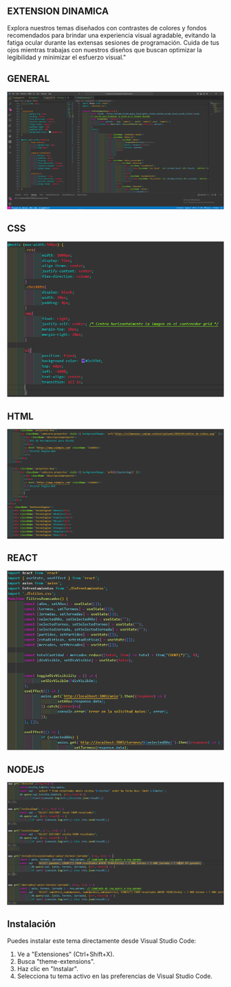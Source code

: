 ## EXTENSION DINAMICA

Explora nuestros temas diseñados con contrastes de colores y fondos recomendados para brindar una experiencia visual agradable, evitando la fatiga ocular durante las extensas sesiones de programación. Cuida de tus ojos mientras trabajas con nuestros diseños que buscan optimizar la legibilidad y minimizar el esfuerzo visual."


## GENERAL

![Alt text](image-6.png)

## CSS

![Alt text](image-7.png)

## HTML

![Alt text](image-4.png)

## REACT

![Alt text](image-8.png)

## NODEJS

![Alt text](image-9.png)

## Instalación

Puedes instalar este tema directamente desde Visual Studio Code:

1. Ve a "Extensiones" (Ctrl+Shift+X).
2. Busca "theme-extensions".
3. Haz clic en "Instalar".
4. Selecciona tu tema activo en las preferencias de Visual Studio Code.

